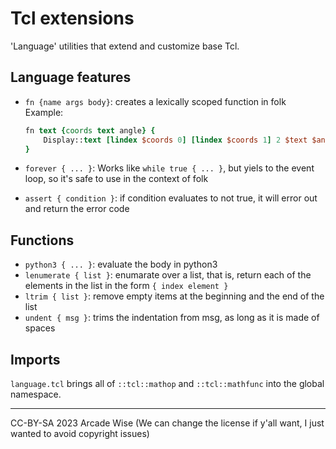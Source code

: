 # Tcl extensions

'Language' utilities that extend and customize base Tcl.

## Language features

- `fn {name args body}`: creates a lexically scoped function in folk
    Example:

    ```tcl
    fn text {coords text angle} {
        Display::text [lindex $coords 0] [lindex $coords 1] 2 $text $angle
    }
    ```

- `forever { ... }`: Works like `while true { ... }`, but yiels to the event loop, so it's safe to use in the context of folk
- `assert { condition }`: if condition evaluates to not true, it will error out and return the error code

## Functions

- `python3 { ... }`: evaluate the body in python3
- `lenumerate { list }`: enumarate over a list, that is, return each of the elements in the list in the form `{ index element }`
- `ltrim { list }`: remove empty items at the beginning and the end of the list
- `undent { msg }`: trims the indentation from msg, as long as it is made of spaces

## Imports

`language.tcl` brings all of `::tcl::mathop` and `::tcl::mathfunc` into the global namespace.

---
CC-BY-SA 2023 Arcade Wise
(We can change the license if y'all want, I just wanted to avoid copyright issues)
